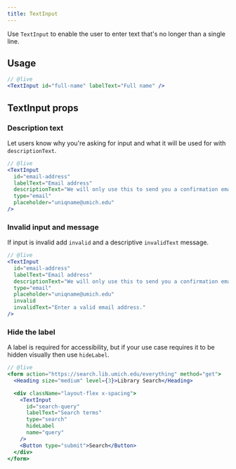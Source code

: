 ```yaml
---
title: TextInput
---
```


<lede>Use `TextInput` to enable the user to enter text that's no longer than a single line.</lede>

## Usage


```jsx
// @live
<TextInput id="full-name" labelText="Full name" />
```

## TextInput props

### Description text

Let users know why you're asking for input and what it will be used for with `descriptionText`.

```jsx
// @live
<TextInput
  id="email-address"
  labelText="Email address"
  descriptionText="We will only use this to send you a confirmation email."
  type="email"
  placeholder="uniqname@umich.edu"
/>
```

### Invalid input and message

If input is invalid add `invalid` and a descriptive `invalidText` message.

```jsx
// @live
<TextInput
  id="email-address"
  labelText="Email address"
  descriptionText="We will only use this to send you a confirmation email."
  type="email"
  placeholder="uniqname@umich.edu"
  invalid
  invalidText="Enter a valid email address."
/>
```

### Hide the label

A label is required for accessibility, but if your use case requires it to be hidden visually then use `hideLabel`.

```jsx
// @live
<form action="https://search.lib.umich.edu/everything" method="get">
  <Heading size="medium" level={3}>Library Search</Heading>

  <div className="layout-flex x-spacing">
    <TextInput
      id="search-query"
      labelText="Search terms"
      type="search"
      hideLabel
      name="query"
    />
    <Button type="submit">Search</Button>
  </div>
</form>
```
